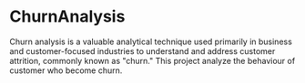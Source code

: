 # ChurnAnalysis
Churn analysis is a valuable analytical technique used primarily in business and customer-focused industries to understand and address customer attrition, commonly known as "churn."
This project analyze the behaviour of customer who become churn.

